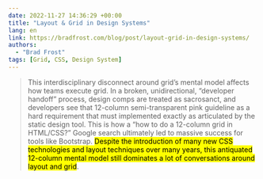 ```yaml
---
date: 2022-11-27 14:36:29 +00:00
title: "Layout & Grid in Design Systems"
lang: en
link: https://bradfrost.com/blog/post/layout-grid-in-design-systems/
authors:
  - "Brad Frost"
tags: [Grid, CSS, Design System]
---
```


> This interdisciplinary disconnect around grid’s mental model affects how teams execute grid. In a broken, unidirectional, “developer handoff” process, design comps are treated as sacrosanct, and developers see that 12-column semi-transparent pink guideline as a hard requirement that must implemented exactly as articulated by the static design tool. This is how a “how to do a 12-column grid in HTML/CSS?” Google search ultimately led to massive success for tools like Bootstrap. <mark>Despite the introduction of many new CSS technologies and layout techniques over many years, this antiquated 12-column mental model still dominates a lot of conversations around layout and grid</mark>.
